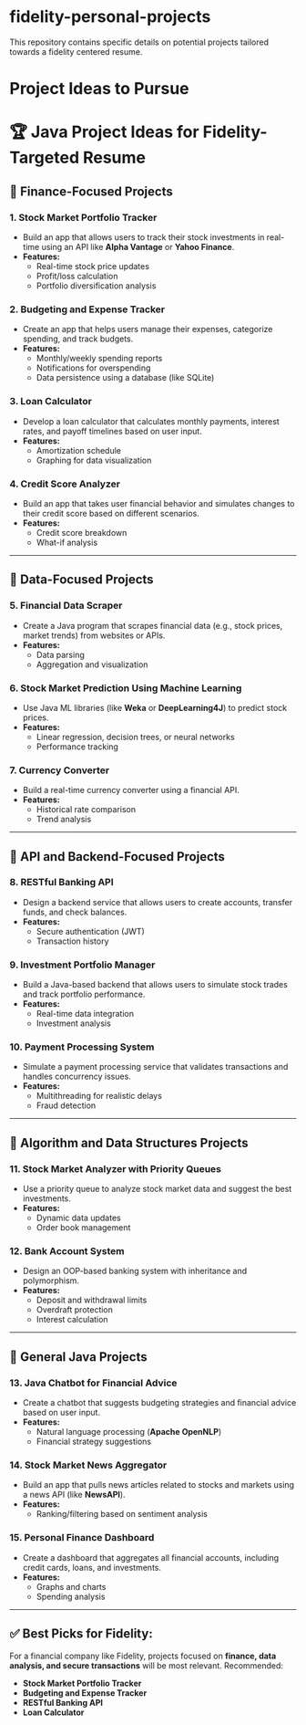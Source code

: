 # fidelity-personal-projects
This repository contains specific details on potential projects tailored towards a fidelity centered resume.

# Project Ideas to Pursue

# 🏆 Java Project Ideas for Fidelity-Targeted Resume

## 🔹 **Finance-Focused Projects**
### 1. **Stock Market Portfolio Tracker**
- Build an app that allows users to track their stock investments in real-time using an API like **Alpha Vantage** or **Yahoo Finance**.  
- **Features:**  
  - Real-time stock price updates  
  - Profit/loss calculation  
  - Portfolio diversification analysis  

### 2. **Budgeting and Expense Tracker**
- Create an app that helps users manage their expenses, categorize spending, and track budgets.  
- **Features:**  
  - Monthly/weekly spending reports  
  - Notifications for overspending  
  - Data persistence using a database (like SQLite)  

### 3. **Loan Calculator**
- Develop a loan calculator that calculates monthly payments, interest rates, and payoff timelines based on user input.  
- **Features:**  
  - Amortization schedule  
  - Graphing for data visualization  

### 4. **Credit Score Analyzer**
- Build an app that takes user financial behavior and simulates changes to their credit score based on different scenarios.  
- **Features:**  
  - Credit score breakdown  
  - What-if analysis  

---

## 🔹 **Data-Focused Projects**
### 5. **Financial Data Scraper**
- Create a Java program that scrapes financial data (e.g., stock prices, market trends) from websites or APIs.  
- **Features:**  
  - Data parsing  
  - Aggregation and visualization  

### 6. **Stock Market Prediction Using Machine Learning**
- Use Java ML libraries (like **Weka** or **DeepLearning4J**) to predict stock prices.  
- **Features:**  
  - Linear regression, decision trees, or neural networks  
  - Performance tracking  

### 7. **Currency Converter**
- Build a real-time currency converter using a financial API.  
- **Features:**  
  - Historical rate comparison  
  - Trend analysis  

---

## 🔹 **API and Backend-Focused Projects**
### 8. **RESTful Banking API**
- Design a backend service that allows users to create accounts, transfer funds, and check balances.  
- **Features:**  
  - Secure authentication (JWT)  
  - Transaction history  

### 9. **Investment Portfolio Manager**
- Build a Java-based backend that allows users to simulate stock trades and track portfolio performance.  
- **Features:**  
  - Real-time data integration  
  - Investment analysis  

### 10. **Payment Processing System**
- Simulate a payment processing service that validates transactions and handles concurrency issues.  
- **Features:**  
  - Multithreading for realistic delays  
  - Fraud detection  

---

## 🔹 **Algorithm and Data Structures Projects**
### 11. **Stock Market Analyzer with Priority Queues**
- Use a priority queue to analyze stock market data and suggest the best investments.  
- **Features:**  
  - Dynamic data updates  
  - Order book management  

### 12. **Bank Account System**
- Design an OOP-based banking system with inheritance and polymorphism.  
- **Features:**  
  - Deposit and withdrawal limits  
  - Overdraft protection  
  - Interest calculation  

---

## 🔹 **General Java Projects**
### 13. **Java Chatbot for Financial Advice**
- Create a chatbot that suggests budgeting strategies and financial advice based on user input.  
- **Features:**  
  - Natural language processing (**Apache OpenNLP**)  
  - Financial strategy suggestions  

### 14. **Stock Market News Aggregator**
- Build an app that pulls news articles related to stocks and markets using a news API (like **NewsAPI**).  
- **Features:**  
  - Ranking/filtering based on sentiment analysis  

### 15. **Personal Finance Dashboard**
- Create a dashboard that aggregates all financial accounts, including credit cards, loans, and investments.  
- **Features:**  
  - Graphs and charts  
  - Spending analysis  

---

## ✅ **Best Picks for Fidelity:**  
For a financial company like Fidelity, projects focused on **finance, data analysis, and secure transactions** will be most relevant. Recommended:  
- **Stock Market Portfolio Tracker**  
- **Budgeting and Expense Tracker**  
- **RESTful Banking API**  
- **Loan Calculator**  
